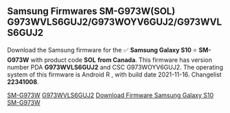 <h2>Samsung Firmwares SM-G973W(SOL) G973WVLS6GUJ2/G973WOYV6GUJ2/G973WVLS6GUJ2</h2>
Download the Samsung firmware for the ✅ <strong>Samsung Galaxy S10 </strong> ⭐ <strong>SM-G973W</strong> with product code <strong>SOL</strong> <strong> from Canada</strong>. This firmware has version number PDA <strong>G973WVLS6GUJ2</strong> and CSC G973WOYV6GUJ2. The operating system of this firmware is Android R , with build date 2021-11-16. Changelist <strong>22341008</strong>.


[SM-G973W](https://samfirm.shop/samsung/model/SM-G973W)
[G973WVLS6GUJ2](https://samfirm.shop/samsung/pda/G973WVLS6GUJ2)
[Download Firmware Samsung Galaxy S10 SM-G973W](https://samfirm.shop/samsung/firmware/474604)
